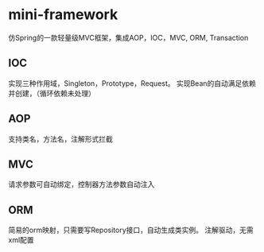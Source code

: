 # mini-framework

仿Spring的一款轻量级MVC框架，集成AOP，IOC，MVC, ORM, Transaction

## IOC 
实现三种作用域，Singleton，Prototype，Request。
实现Bean的自动满足依赖并创建，（循环依赖未处理）

## AOP 
支持类名，方法名，注解形式拦截

## MVC 
请求参数可自动绑定，控制器方法参数自动注入

## ORM 
简易的orm映射，只需要写Repository接口，自动生成类实例。
注解驱动，无需xml配置


